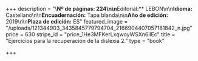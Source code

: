 +++
description = "\\**Nº de páginas: 224\n\n**Editorial:** LEBON\n\n**Idioma:** Castellano\n\n**Encuadernación:** Tapa blanda\n\n**Año de edición:** 2019\n\n**Plaza de edición:** ES"
featured_image = "/uploads/121344903_3435845779794704_2166904407057181842_n.jpg"
price = 630
stripe_id = "price_1He3MFKerLxqwoyWSXn6ilEc"
title = "Ejercicios para la recuperación de la dislexia 2."
type = "book"

+++
